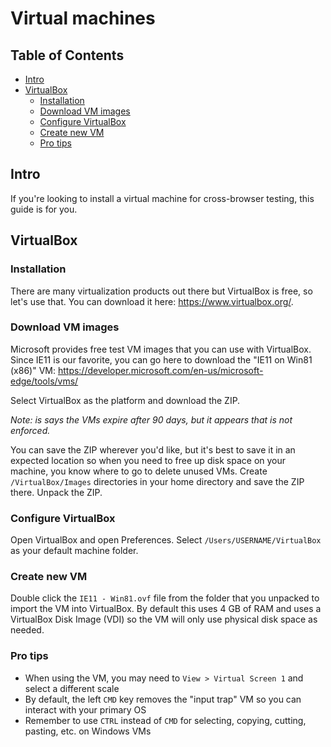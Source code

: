 # Virtual machines

<!-- prettier-ignore-start -->
<!-- START doctoc generated TOC please keep comment here to allow auto update -->
<!-- DON'T EDIT THIS SECTION, INSTEAD RE-RUN doctoc TO UPDATE -->
## Table of Contents

- [Intro](#intro)
- [VirtualBox](#virtualbox)
  - [Installation](#installation)
  - [Download VM images](#download-vm-images)
  - [Configure VirtualBox](#configure-virtualbox)
  - [Create new VM](#create-new-vm)
  - [Pro tips](#pro-tips)

<!-- END doctoc generated TOC please keep comment here to allow auto update -->
<!-- prettier-ignore-end -->

## Intro

If you're looking to install a virtual machine for cross-browser testing, this
guide is for you.

## VirtualBox

### Installation

There are many virtualization products out there but VirtualBox is free, so
let's use that. You can download it here: https://www.virtualbox.org/.

### Download VM images

Microsoft provides free test VM images that you can use with VirtualBox. Since
IE11 is our favorite, you can go here to download the "IE11 on Win81 (x86)" VM:
https://developer.microsoft.com/en-us/microsoft-edge/tools/vms/

Select VirtualBox as the platform and download the ZIP.

_Note: is says the VMs expire after 90 days, but it appears that is not
enforced._

You can save the ZIP wherever you'd like, but it's best to save it in an
expected location so when you need to free up disk space on your machine, you
know where to go to delete unused VMs. Create `/VirtualBox/Images` directories
in your home directory and save the ZIP there. Unpack the ZIP.

### Configure VirtualBox

Open VirtualBox and open Preferences. Select `/Users/USERNAME/VirtualBox` as
your default machine folder.

### Create new VM

Double click the `IE11 - Win81.ovf` file from the folder that you unpacked to
import the VM into VirtualBox. By default this uses 4 GB of RAM and uses a
VirtualBox Disk Image (VDI) so the VM will only use physical disk space as
needed.

### Pro tips

- When using the VM, you may need to `View > Virtual Screen 1` and select a
  different scale
- By default, the left `CMD` key removes the "input trap" VM so you can interact
  with your primary OS
- Remember to use `CTRL` instead of `CMD` for selecting, copying, cutting,
  pasting, etc. on Windows VMs
